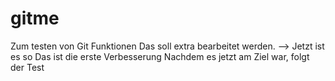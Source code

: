 # gitme
Zum testen von Git Funktionen
Das soll extra bearbeitet werden. --> Jetzt ist es so
Das ist die erste Verbesserung
Nachdem es jetzt am Ziel war, folgt der Test
